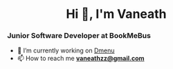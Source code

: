 <h1 align="center">Hi 👋, I'm Vaneath</h1>

### Junior Software Developer at BookMeBus

- 🔭 I’m currently working on [Dmenu](https://github.com/vaneath/dmenu-capstone1)
- 📫 How to reach me **vaneathzz@gmail.com**

